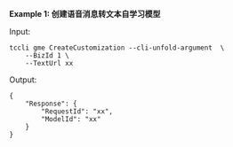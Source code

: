 **Example 1: 创建语音消息转文本自学习模型**



Input: 

```
tccli gme CreateCustomization --cli-unfold-argument  \
    --BizId 1 \
    --TextUrl xx
```

Output: 
```
{
    "Response": {
        "RequestId": "xx",
        "ModelId": "xx"
    }
}
```

